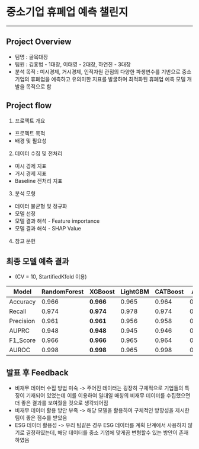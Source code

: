 # 중소기업 휴폐업 예측 챌린지
---
## Project Overview
- 팀명 : 골목대장
- 팀원 : 김홍범 - 1대장, 이태영 - 2대장, 하연진 - 3대장
- 분석 목적 : 미시경제, 거시경제, 인적자원 관점의 다양한 파생변수를 기반으로 중소기업의 휴폐업을 예측하고 유의미한 지표를 발굴하며 최적화된 휴폐업 예측 모델 개발을 목적으로 함
## Project flow
1. 프로젝트 개요
- 프로젝트 목적
- 배경 및 필요성
2. 데이터 수집 및 전처리
- 미시 경제 지표
- 거시 경제 지표
- Baseline 전처리 지표
3. 분석 모형
- 데이터 불균형 및 정규화
- 모델 선정
- 모델 결과 해석 - Feature importance
- 모델 결과 해석 - SHAP Value
4. 참고 문헌
## 최종 모델 예측 결과
- (CV = 10, StartifiedKfold 이용)

|Model|RandomForest|XGBoost|LightGBM|CATBoost|ANN|
|---|---|---|---|---|---|
|Accuracy|0.966|**0.966**|0.965|0.964|0.940|
|Recall|0.974|**0.974**|0.978|0.974|0.961|
|Precision|0.961|**0.961**|0.956|0.958|0.929|
|AUPRC|0.948|**0.948**|0.945|0.946|0.911|
|F1_Score|0.966|**0.966**|0.965|0.964|0.940|
|AUROC|0.998|**0.998**|0.965|0.998|0.992|
## 발표 후 Feedback
- 비재무 데이터 수집 방법 미숙 -> 주어진 데이터는 굉장히 구체적으로 기업들의 특징이 기재되어 있었는데 이를 이용하여 일대일 매칭의 비재무 데이터를 수집했으면 더 좋은 결과를 보여줬을 것으로 생각되어짐
- 비재무 데이터 활용 방안 부족 -> 해당 모델을 활용하여 구체적인 방향성을 제시한 팀이 좋은 점수를 받았음
- ESG 데이터 활용성 -> 우리 팀같은 경우 ESG 데이터를 계획 단계에서 사용하지 않기로 결정하였는데, 해당 데이터를 중소 기업에 맞게끔 변형할수 있는 방안이 존재하였음
